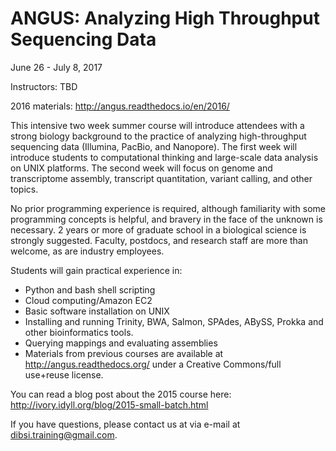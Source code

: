 # ANGUS: Analyzing High Throughput Sequencing Data

June 26 - July 8, 2017

Instructors: TBD

2016 materials: http://angus.readthedocs.io/en/2016/

This intensive two week summer course will introduce attendees with a
strong biology background to the practice of analyzing high-throughput
sequencing data (Illumina, PacBio, and Nanopore).  The first week will
introduce students to computational thinking and large-scale data
analysis on UNIX platforms. The second week will focus on genome and
transcriptome assembly, transcript quantitation, variant calling, and
other topics.

No prior programming experience is required, although familiarity with
some programming concepts is helpful, and bravery in the face of the
unknown is necessary.  2 years or more of graduate school in a
biological science is strongly suggested. Faculty, postdocs, and
research staff are more than welcome, as are industry employees.

Students will gain practical experience in:

- Python and bash shell scripting
- Cloud computing/Amazon EC2
- Basic software installation on UNIX
- Installing and running Trinity, BWA, Salmon, SPAdes, ABySS, Prokka and other bioinformatics tools.
- Querying mappings and evaluating assemblies
- Materials from previous courses are available at http://angus.readthedocs.org/ under a Creative Commons/full use+reuse license.

You can read a blog post about the 2015 course here:
http://ivory.idyll.org/blog/2015-small-batch.html

If you have questions, please contact us at via e-mail at [dibsi.training@gmail.com](dibsi.training@gmail.com).
